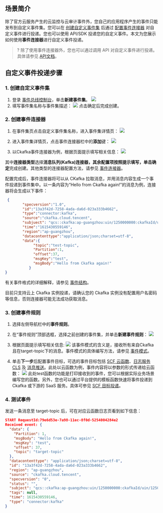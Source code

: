 ## 场景简介
除了官方云服务产生的云监控与云审计事件外，您自己的应用程序产生的事件只能发布到自定义事件集。您可以在 [创建自定义事件集](https://cloud.tencent.com/document/product/1359/56080) 后通过 [配置事件连接器](https://cloud.tencent.com/document/product/1359/56087) 对自定义事件进行投递。您也可以使用 API/SDK 投递您的自定义事件。本文为您展示如何使用**事件连接器**进行自定义事件投递。
>? 除了使用事件连接器外，您也可以通过调用 API 对自定义事件进行投递。具体请参见 [API文档](https://cloud.tencent.com/document/product/1359/68465)。

## 自定义事件投递步骤
### 1. 创建自定义事件集

1. 登录 [事件总线控制台](https://console.cloud.tencent.com/eb)，单击**新建事件集**。
![](https://qcloudimg.tencent-cloud.cn/raw/371e14d81565b107964571c508dc21b9.png)
2. 填写事件集名称与事件集描述：
![](https://qcloudimg.tencent-cloud.cn/raw/4edeb09674714bf29d5f76a1f5caa2c2.png)
点击确定后完成创建。

### 2. 创建事件连接器
1. 在事件集页点击自定义事件集名称，进入事件集详情页：
![](https://qcloudimg.tencent-cloud.cn/raw/d0589e66250db1ac0821aa2aad22fa2c.png)

2. 进入事件集详情页，点击事件连接器栏中的**添加**键：
![](https://qcloudimg.tencent-cloud.cn/raw/c8e7c89f53032ff726c8ded5bfcc16ef.png)

3. 以Ckafka事件连接器为例，根据页面提示填写相关信息：
![](https://qcloudimg.tencent-cloud.cn/raw/698ab48bbb74ca52cfa6b171defe6eb6.png)

其中**连接器类型**选择**消息队列(Kafka)**连接器，其余配置项按照提示填写，单击**确定**完成创建。其他类型的连接器配置方法，请参见 [事件连接器](https://cloud.tencent.com/document/product/1359/56087)。

配置完成后，事件连接器将可以从 CKafka 拉取消息，并用消息内容生成一个事件投递到事件集中。以一条内容为“Hello from Ckafka again!”的消息为例，连接器将会生成以下事件：
```json
 {       
        "specversion":"1.0",       
        "id":"13a3f42d-7258-4ada-da6d-023a333b4662",
        "type":"connector:kafka",   
        "source":"ckafka.cloud.tencent",   
        "subjuect": "qcs::ckafka:ap-guangzhou:uin/1250000000:ckafkaId/uin/1250000000/ckafka-123456",     
        "time":"1615430559146",   
        "region":"ap-guangzhou",       
        "datacontenttype":"application/json;charset=utf-8",   
        "data":{             
             "topic":"test-topic",         
             "Partition":1,         
             "offset":37,         
             "msgKey":"test",         
             "msgBody":"Hello from Ckafka again!"      
           }
}
```

有关事件格式的详细解释，请参见 [事件结构](https://cloud.tencent.com/document/product/1359/56075)。


<dx-alert infotype="notice" title="">
目前只支持云上 Ckafka 实例投递，请确认您的 Ckafka 实例没有配置用户名密码等信息，否则连接器可能无法成功获取消息。
</dx-alert>


### 3. 创建事件规则
1. 选择左侧导航栏中的**事件规则**。
2. 在“事件规则”顶部选框，选择之前创建的事件集，并单击**新建事件规则**：
![](https://qcloudimg.tencent-cloud.cn/raw/6f6ce683ceaeb7b23cbc89e7b9d57d14.png)
3. 根据页面提示填写相关信息:
![](https://qcloudimg.tencent-cloud.cn/raw/0e2081e14da70c7ec6448b1294b5dffb.png)
该事件模式的含义是，接收所有来自Ckafka且在target-topic下的消息。事件模式的具体编写方法，请参见 [事件模式](https://cloud.tencent.com/document/product/1359/56084)。

4. 单击**下一步**后配置事件目标，可选的事件目标包括 [SCF 云函数](https://cloud.tencent.com/document/product/1359/58791)、[日志服务 CLS](https://cloud.tencent.com/document/product/1359/62567) 及 [消息推送](https://cloud.tencent.com/document/product/1359/62568)。此处以云函数为例，事件内容将以参数的形式传递给云函数：
![](https://qcloudimg.tencent-cloud.cn/raw/d2b8e38c2467b23cfaae6dc37c1706c0.png)
此处test函数的功能是打印接收到的事件，您可以根据实际业务场景编写您的函数。另外，您也可以通过平台提供的模板函数快速将事件投递到 Ckafka 或下游的 SaaS 服务。具体可参见 [SCF 目标投递](https://cloud.tencent.com/document/product/1359/58791)。

### 4. 测试事件
发送一条消息至 target-topic 后，可在对应云函数日志页看到如下信息：

```json
START RequestId:79e6d53e-7a98-11ec-8f0d-5254004284e2
Received event: {
  "data": {
    "Partition": 1,
    "msgBody": "Hello from Ckafka again!",
    "msgKey": "test",
    "offset": 37,
    "topic": "target-topic"
  },
  "datacontenttype": "application/json;charset=utf-8",
  "id": "13a3f42d-7258-4ada-da6d-023a333b4662",
  "region": "ap-guangzhou",
  "source": "ckafka.cloud.tencent",
  "specversion": "0",
  "status": "",
  "subject": "qcs::ckafka:ap-guangzhou:uin/1250000000:ckafkaId/uin/1250000000/ckafka-123456",
  "tags": null,
  "time": 1615430559146,
  "type": "connector:kafka"
}
```